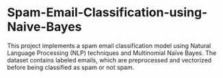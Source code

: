 # Spam-Email-Classification-using-Naive-Bayes
This project implements a spam email classification model using Natural Language Processing (NLP) techniques and Multinomial Naïve Bayes. The dataset contains labeled emails, which are preprocessed and vectorized before being classified as spam or not spam.
